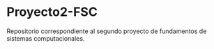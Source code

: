 # Proyecto2-FSC
Repositorio correspondiente al segundo proyecto de fundamentos de sistemas computacionales. 
